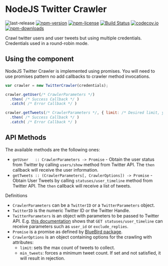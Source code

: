 # NodeJS Twitter Crawler

![last-release](https://img.shields.io/github/tag/ibm-silvergate/nodejs-twitter-crawler.svg)
[![npm-version](https://img.shields.io/npm/v/twitter-crawler.svg)](https://www.npmjs.com/package/twitter-crawler)
[![npm-license](https://img.shields.io/npm/l/twitter-crawler.svg)](https://www.npmjs.com/package/twitter-crawler)
[![Build Status](https://travis-ci.org/ibm-silvergate/nodejs-twitter-crawler.svg?branch=master)](https://travis-ci.org/ibm-silvergate/nodejs-twitter-crawler)
[![codecov.io](https://codecov.io/github/ibm-silvergate/nodejs-twitter-crawler/coverage.svg?branch=master)](https://codecov.io/github/ibm-silvergate/nodejs-twitter-crawler?branch=master)
[![npm-downloads](https://img.shields.io/npm/dm/nodejs-twitter-crawler.svg)](https://www.npmjs.com/package/nodejs-twitter-crawler)

Crawl twitter users and user tweets but using multiple credentials. Credentials
used in a round-robin mode.

## Using the component

NodeJS Twitter Crawler is implemented using promises. You will need to use promises
pattern no add callbacks to crawler method invocations.

```JavaScript
var crawler = new TwitterCrawler(credentials);

crawler.getUser(/* CrawlerParameters */)
  .then( /* Success Callback */ )
  .catch( /* Error Callback */ )

crawler.getTweets(/* CrawlerParameters */, { limit: /* Desired limit, you can omit this */ })
  .then( /* Success Callback */ )
  .catch( /* Error Callback */ )
```

## API Methods

The available methods are the following ones:
  - `getUser   :: CrawlerParameters -> Promise` - Obtain the user status from Twitter by calling `users/show` method from Twitter API. The `then` callback will receive the user information.
  - `getTweets :: (CrawlerParameters[, CrawlerOptions]) -> Promise` - Obtain User Tweets by calling `statuses/user_timeline` method from Twitter API. The `then` callback will receive a list of tweets.


Definitions
  - `CrawlerParameters` can be a `TwitterID` or a `TwitterParameters` object.
  - `TwitterID` is the numeric Twitter ID or the Twitter Handle.
  - `TwitterParameters` is an object with parameters to be passed to Twitter API. E.g. [this documentation](https://dev.twitter.com/rest/reference/get/statuses/user_timeline) shows that `GET statuses/user_timeline` can receive parameters such as `user_id` or `exclude_replies`.
  - `Promise` is a promise as defined by [BlueBird package](https://www.npmjs.com/package/bluebird).
  - `CrawlerOptions` is an object containing options for the crawling with attributes:
    - `limit`: sets the max count of tweets to collect.
    - `min_tweets`: forces a minimum tweet count. If set and not satisfied, it will result in rejection.
